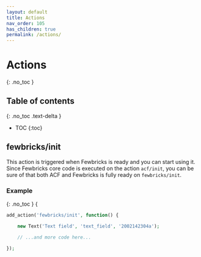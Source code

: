 ```yaml
---
layout: default
title: Actions
nav_order: 105
has_children: true
permalink: /actions/
---
```


# Actions
{: .no_toc }

## Table of contents
{: .no_toc .text-delta }

- TOC
{:toc}

## fewbricks/init

This action is triggered when Fewbricks is ready and you can start using it. Since Fewbricks core code is executed on the action `acf/init`, you can be sure of that both ACF and Fewbricks is fully ready on `fewbricks/init`.

### Example
{: .no_toc }
{
```php
add_action('fewbricks/init', function() {

    new Text('Text field', 'text_field', '2002142304a');

    // ...and more code here...

});
```
